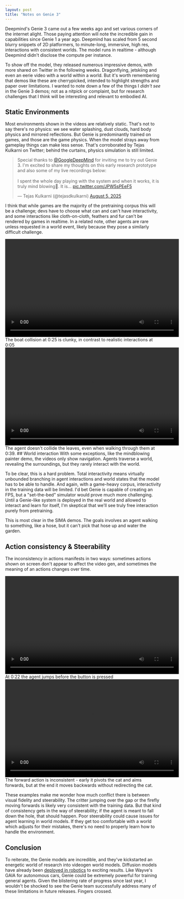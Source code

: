 ```yaml
---
layout: post
title: "Notes on Genie 3"
---
```


Deepmind's Genie 3 came out a few weeks ago and set various corners of the internet alight. Those paying attention will note the incredible gain in capabilities since Genie 1 a year ago. Deepmind has scaled from 5 second blurry snippets of 2D platformers, to minute-long, immersive, high res, interactions with consistent worlds. The model runs in realtime - although Deepmind didn't disclose the compute per instance.

To show off the model, they released numerous impressive demos, with more shared on Twitter in the following weeks. Dragonflying, jetskiing and even an eerie video with a world within a world. But it's worth remembering that demos like these are cherrypicked, intended to highlight strengths and paper over limitations. I wanted to note down a few of the things I *didn't see* in the Genie 3 demos; not as a nitpick or complaint, but for research challenges that I think will be interesting and relevant to embodied AI.
## Static Environments
Most environments shown in the videos are relatively static. That's not to say there's no physics: we see water splashing, dust clouds, hard body physics and mirrored reflections. But Genie is predominantly trained on games, and those are the game physics. When the model strays away from gameplay things can make less sense. That's corroborated by Tejas Kulkarni on Twitter; behind the curtains, physics simulation is still limited.

<blockquote class="twitter-tweet"><p lang="en" dir="ltr">Special thanks to <a href="https://twitter.com/GoogleDeepMind?ref_src=twsrc%5Etfw">@GoogleDeepMind</a> for inviting me to try out Genie 3. I&#39;m excited to share my thoughts on this early research prototype and also some of my live recordings below:<br><br>I spent the whole day playing with the system and when it works, it is truly mind blowing🤯. It is… <a href="https://t.co/JPW5sPEeF5">pic.twitter.com/JPW5sPEeF5</a></p>&mdash; Tejas Kulkarni (@tejasdkulkarni) <a href="https://twitter.com/tejasdkulkarni/status/1952737669894574264?ref_src=twsrc%5Etfw">August 5, 2025</a></blockquote> <script async src="https://platform.twitter.com/widgets.js" charset="utf-8"></script>

I think that while games are the majority of the pretraining corpus this will be a challenge; devs have to choose what can and can't have interactivity, and some interactions like cloth-on-cloth, feathers and fur can't be rendered by games in realtime. In a related note, other agents are rare unless requested in a world event, likely because they pose a similarly difficult challenge.

<video width="560" height="315" controls>
  <source src="/videos/jetski.mp4" type="video/mp4">
  Your browser does not support the video tag.
</video>
The boat collision at 0:25 is clunky, in contrast to realistic interactions at 0:05

<video width="560" height="315" controls>
  <source src="/videos/leaves_static.mp4" type="video/mp4">
  Your browser does not support the video tag.
</video>
The agent doesn't collide the leaves, even when walking through them at 0:39.
## World interaction
With some exceptions, like the mindblowing painter demo, the videos only show navigation. Agents traverse a world, revealing the surroundings, but they rarely interact with the world.

To be clear, this is a hard problem. Total interactivity means virtually unbounded branching in agent interactions and world states that the model has to be able to handle. And again, with a game-heavy corpus, interactivity in the training data will be limited. I'd bet Genie is capable of creating an FPS, but a "set-the-bed" simulator would prove much more challenging. Until a Genie-like system is deployed in the real world and allowed to interact and learn for itself, I'm skeptical that we'll see truly free interaction purely from pretraining.

This is most clear in the SIMA demos. The goals involves an agent walking to something, like a hose, but it can't pick that hose up and water the garden.

## Action consistency & Steerability
The inconsistency in actions manifests in two ways: sometimes actions shown on screen don't appear to affect the video gen, and sometimes the meaning of an actions changes over time.

<video width="560" height="315" controls>
  <source src="/videos/critter.mp4" type="video/mp4">
  Your browser does not support the video tag.
</video>
At 0:22 the agent jumps before the button is pressed
<video width="560" height="315" controls>
  <source src="/videos/cat_reverse.mp4" type="video/mp4">
  Your browser does not support the video tag.
</video>
The forward action is inconsistent - early it pivots the cat and aims forwards, but at the end it moves backwards without redirecting the cat.

These examples make me wonder how much conflict there is between visual fidelity and steerability. The critter jumping over the gap or the firefly moving forwards is likely very consistent with the training data. But that kind of consistency gets in the way of steerability; if the agent is meant to fall down the hole, that should happen. Poor steerability could cause issues for agent learning in world models. If they get too comfortable with a world which adjusts for their mistakes, there's no need to properly learn how to handle the environment.

## Conclusion
To reiterate, the Genie models are incredible, and they've kickstarted an energetic world of research into videogen world models. Diffusion models have already been [deployed in robotics](https://arxiv.org/pdf/2302.11550) to exciting results. Like Wayve's GAIA for autonomous cars, Genie could be extremely powerful for training general agents. Given the blistering rate of progress since last year, I wouldn't be shocked to see the Genie team successfully address many of these limitations in future releases. Fingers crossed.